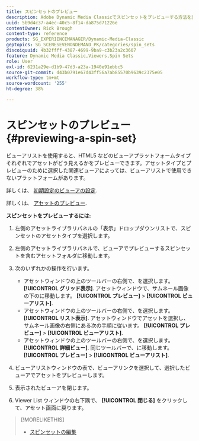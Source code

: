 ```yaml
---
title: スピンセットのプレビュー
description: Adobe Dynamic Media Classicでスピンセットをプレビューする方法を説明します。
uuid: 5b9d4c37-a4ec-40c5-8f14-da875d71226e
contentOwner: Rick Brough
content-type: reference
products: SG_EXPERIENCEMANAGER/Dynamic-Media-Classic
geptopics: SG_SCENESEVENONDEMAND_PK/categories/spin_sets
discoiquuid: 4b32ffff-4387-4699-9ba9-c3b23a2c3607
feature: Dynamic Media Classic,Viewers,Spin Sets
role: User
exl-id: 6231a29e-d1b9-47d3-a23a-1940e91ebbc5
source-git-commit: d43b0791e67d43ff56a7ab85570b9639c2375e05
workflow-type: tm+mt
source-wordcount: '255'
ht-degree: 38%

---
```


# スピンセットのプレビュー{#previewing-a-spin-set}

ビューアリストを使用すると、HTML5 などのビューアプラットフォームタイプそれぞれでアセットがどう見えるかをプレビューできます。アセットタイプとプレビューのために選択した関連ビューアによっては、ビューアリストで使用できないプラットフォームがあります。

詳しくは、 [初期設定のビューアの設定](application-setup.md#configuring_default_viewers).

詳しくは、 [アセットのプレビュー](previewing-asset.md#previewing_an_asset).

**スピンセットをプレビューするには:**

1. 左側のアセットライブラリパネルの「表示」ドロップダウンリストで、スピンセットのアセットタイプを選択します。
1. 左側のアセットライブラリパネルで、ビューアでプレビューするスピンセットを含むアセットフォルダに移動します。
1. 次のいずれかの操作を行います。

   * アセットウィンドウの上のツールバーの右側で、を選択します。 **[!UICONTROL グリッド表示]**. アセットウィンドウで、サムネール画像の下のに移動します。 **[!UICONTROL プレビュー]** > **[!UICONTROL ビューアリスト]**.
   * アセットウィンドウの上のツールバーの右側で、を選択します。 **[!UICONTROL リスト表示]**. アセットウィンドウでアセットを選択し、サムネール画像の右側にある次の手順に従います。 **[!UICONTROL プレビュー]** > **[!UICONTROL ビューアリスト]**.
   * アセットウィンドウの上のツールバーの右側で、を選択します。 **[!UICONTROL 詳細ビュー]**. 同じツールバーで、に移動します。 **[!UICONTROL プレビュー]** > **[!UICONTROL ビューアリスト]**.

1. ビューアリストウィンドウの表で、ビューアリンクを選択して、選択したビューアでアセットをプレビューします。
1. 表示されたビューアを閉じます。
1. Viewer List ウィンドウの右下隅で、 **[!UICONTROL 閉じる]** をクリックして、アセット画面に戻ります。

>[!MORELIKETHIS]
>
>* [スピンセットの編集](creating-spin-set.md#editing-a-spin-set)

